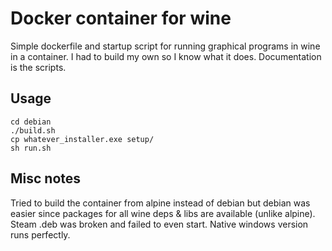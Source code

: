 # Docker container for wine

Simple dockerfile and startup script for running graphical programs in wine in a container. I had to build my own so I know what it does. Documentation is the scripts.  

## Usage

```
cd debian
./build.sh
cp whatever_installer.exe setup/
sh run.sh
```

## Misc notes

Tried to build the container from alpine instead of debian but debian was easier since packages for all wine deps & libs are available (unlike alpine).  
Steam .deb was broken and failed to even start. Native windows version runs perfectly.  


